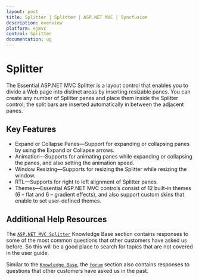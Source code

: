 ```yaml
---
layout: post
title: Splitter | Splitter | ASP.NET MVC | Syncfusion
description: overview
platform: ejmvc
control: Splitter
documentation: ug
---
```


# Splitter

The Essential ASP.NET MVC Splitter is a layout control that enables you to divide a Web page into distinct areas by inserting resizable panes. You can create any number of Splitter panes and place them inside the Splitter control; the split bars are inserted automatically in between the adjacent panes. 

## Key Features

* Expand or Collapse Panes—Support for expanding or collapsing panes by using the Expand or Collapse arrows.
* Animation—Supports for animating panes while expanding or collapsing the panes, and also setting the animation speed.
* Window Resizing—Supports for resizing the Splitter while resizing the window.
* RTL—Supports for right to left alignment of Splitter panes.
* Themes—Essential ASP.NET MVC controls consist of 12 built-in themes (6 – flat and 6 – gradient effects), and also support custom skins that enable to set user-defined themes.

## Additional Help Resources

The [`ASP.NET MVC Splitter`](https://www.syncfusion.com/kb/aspnetmvc/splitter) Knowledge Base section contains responses to some of the most common questions that other customers have asked us before. So this will be a good place to search for topics that are not covered in the user guide.

Similar to the [`Knowledge Base`](https://www.syncfusion.com/kb/aspnetmvc/splitter), the [`forum`](https://www.syncfusion.com/forums/aspnetmvc) section also contains responses to questions that other customers have asked us in the past.